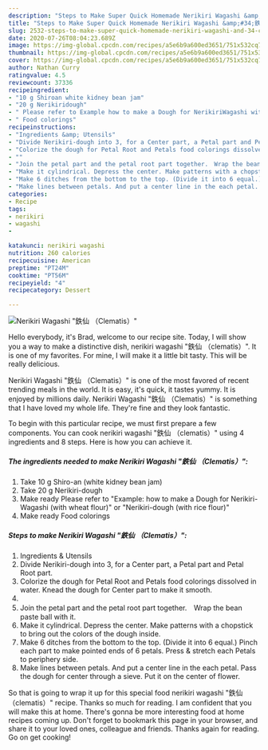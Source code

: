 ```yaml
---
description: "Steps to Make Super Quick Homemade Nerikiri Wagashi &amp;#34;鉄仙 （Clematis）&amp;#34;"
title: "Steps to Make Super Quick Homemade Nerikiri Wagashi &amp;#34;鉄仙 （Clematis）&amp;#34;"
slug: 2532-steps-to-make-super-quick-homemade-nerikiri-wagashi-and-34-clematis-and-34
date: 2020-07-26T08:04:23.689Z
image: https://img-global.cpcdn.com/recipes/a5e6b9a600ed3651/751x532cq70/nerikiri-wagashi-鉄仙-clematis-recipe-main-photo.jpg
thumbnail: https://img-global.cpcdn.com/recipes/a5e6b9a600ed3651/751x532cq70/nerikiri-wagashi-鉄仙-clematis-recipe-main-photo.jpg
cover: https://img-global.cpcdn.com/recipes/a5e6b9a600ed3651/751x532cq70/nerikiri-wagashi-鉄仙-clematis-recipe-main-photo.jpg
author: Nathan Curry
ratingvalue: 4.5
reviewcount: 37336
recipeingredient:
- "10 g Shiroan white kidney bean jam"
- "20 g Nerikiridough"
- " Please refer to Example how to make a Dough for NerikiriWagashi with wheat flour or Nerikiridough with rice flour"
- " Food colorings"
recipeinstructions:
- "Ingredients &amp; Utensils"
- "Divide Nerikiri-dough into 3, for a Center part, a Petal part and Petal Root part."
- "Colorize the dough for Petal Root and Petals food colorings dissolved in water. Knead the dough for Center part to make it smooth."
- ""
- "Join the petal part and the petal root part together.　Wrap the bean paste ball with it."
- "Make it cylindrical. Depress the center. Make patterns with a chopstick to bring out the colors of the dough inside."
- "Make 6 ditches from the bottom to the top. (Divide it into 6 equal.) Pinch each part to make pointed ends of 6 petals. Press &amp; stretch each Petals to periphery side."
- "Make lines between petals. And put a center line in the each petal. Pass the dough for center through a sieve. Put it on the center of flower."
categories:
- Recipe
tags:
- nerikiri
- wagashi
- 

katakunci: nerikiri wagashi  
nutrition: 260 calories
recipecuisine: American
preptime: "PT24M"
cooktime: "PT56M"
recipeyield: "4"
recipecategory: Dessert

---
```



![Nerikiri Wagashi &#34;鉄仙 （Clematis）&#34;](https://img-global.cpcdn.com/recipes/a5e6b9a600ed3651/751x532cq70/nerikiri-wagashi-鉄仙-clematis-recipe-main-photo.jpg)

Hello everybody, it's Brad, welcome to our recipe site. Today, I will show you a way to make a distinctive dish, nerikiri wagashi &#34;鉄仙 （clematis）&#34;. It is one of my favorites. For mine, I will make it a little bit tasty. This will be really delicious.

Nerikiri Wagashi &#34;鉄仙 （Clematis）&#34; is one of the most favored of recent trending meals in the world. It is easy, it's quick, it tastes yummy. It is enjoyed by millions daily. Nerikiri Wagashi &#34;鉄仙 （Clematis）&#34; is something that I have loved my whole life. They're fine and they look fantastic.




To begin with this particular recipe, we must first prepare a few components. You can cook nerikiri wagashi &#34;鉄仙 （clematis）&#34; using 4 ingredients and 8 steps. Here is how you can achieve it.

<!--inarticleads1-->

##### The ingredients needed to make Nerikiri Wagashi &#34;鉄仙 （Clematis）&#34;:

1. Take 10 g Shiro-an (white kidney bean jam)
1. Take 20 g Nerikiri-dough
1. Make ready  Please refer to &#34;Example: how to make a Dough for Nerikiri-Wagashi (with wheat flour)&#34; or &#34;Nerikiri-dough (with rice flour)&#34;
1. Make ready  Food colorings




<!--inarticleads2-->

##### Steps to make Nerikiri Wagashi &#34;鉄仙 （Clematis）&#34;:

1. Ingredients &amp; Utensils
1. Divide Nerikiri-dough into 3, for a Center part, a Petal part and Petal Root part.
1. Colorize the dough for Petal Root and Petals food colorings dissolved in water. Knead the dough for Center part to make it smooth.
1. 
1. Join the petal part and the petal root part together.　Wrap the bean paste ball with it.
1. Make it cylindrical. Depress the center. Make patterns with a chopstick to bring out the colors of the dough inside.
1. Make 6 ditches from the bottom to the top. (Divide it into 6 equal.) Pinch each part to make pointed ends of 6 petals. Press &amp; stretch each Petals to periphery side.
1. Make lines between petals. And put a center line in the each petal. Pass the dough for center through a sieve. Put it on the center of flower.




So that is going to wrap it up for this special food nerikiri wagashi &#34;鉄仙 （clematis）&#34; recipe. Thanks so much for reading. I am confident that you will make this at home. There's gonna be more interesting food at home recipes coming up. Don't forget to bookmark this page in your browser, and share it to your loved ones, colleague and friends. Thanks again for reading. Go on get cooking!
